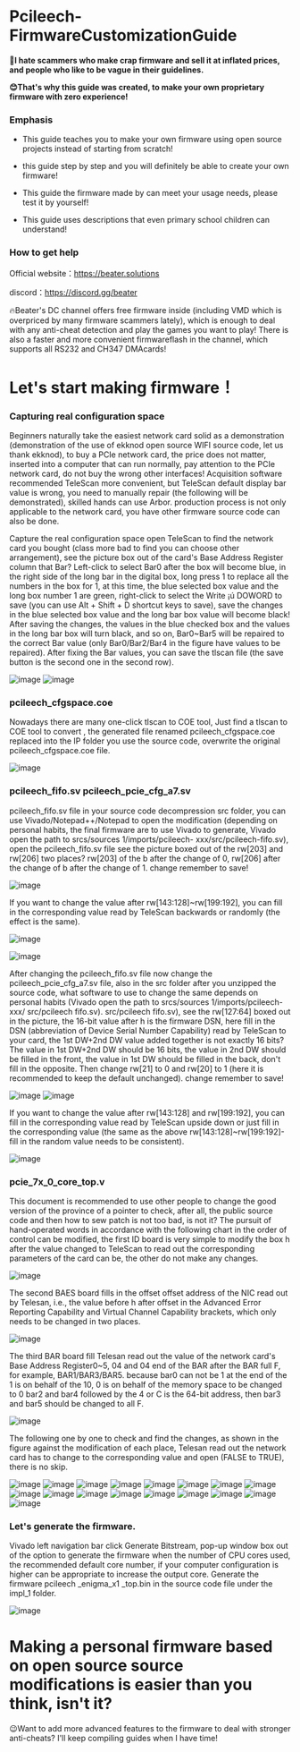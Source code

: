 # Pcileech-FirmwareCustomizationGuide

**🤬I hate scammers who make crap firmware and sell it at inflated prices, and people who like to be vague in their guidelines.**

**😊That's why this guide was created, to make your own proprietary firmware with zero experience!**

### Emphasis
* This guide teaches you to make your own firmware using open source projects instead of starting from scratch!

* this guide step by step and you will definitely be able to create your own firmware!

* This guide the firmware made by  can meet your usage needs, please test it by yourself!

* This guide uses descriptions that even primary school children can understand!

### How to get help

Official website：https://beater.solutions

discord：https://discord.gg/beater

🔥Beater's DC channel offers free firmware inside (including VMD which is overpriced by many firmware scammers lately), which is enough to deal with any anti-cheat detection and play the games you want to play! There is also a faster and more convenient firmwareflash in the channel, which supports all RS232 and CH347 DMAcards!

# Let's start making firmware！

### Capturing real configuration space

Beginners naturally take the easiest network card solid as a demonstration (demonstration of the use of ekknod open source WIFI source code, let us thank ekknod), to buy a PCIe network card, the price does not matter, inserted into a computer that can run normally, pay attention to the PCIe network card, do not buy the wrong other interfaces! Acquisition software recommended TeleScan more convenient, but TeleScan default display bar value is wrong, you need to manually repair (the following will be demonstrated), skilled hands can use Arbor. production process is not only applicable to the network card, you have other firmware source code can also be done.

Capture the real configuration space open TeleScan to find the network card you bought (class more bad to find you can choose other arrangement), see the picture box out of the card's Base Address Register column that Bar? Left-click to select Bar0 after the box will become blue, in the right side of the long bar in the digital box, long press 1 to replace all the numbers in the box for 1, at this time, the blue selected box value and the long box number 1 are green, right-click to select the Write ¡ú DOWORD to save (you can use Alt + Shift + D shortcut keys to save), save the changes in the blue selected box value and the long bar box value will become black! After saving the changes, the values in the blue checked box and the values in the long bar box will turn black, and so on, Bar0~Bar5 will be repaired to the correct Bar value (only Bar0/Bar2/Bar4 in the figure have values to be repaired). After fixing the Bar values, you can save the tlscan file (the save button is the second one in the second row).

![image](https://github.com/user-attachments/assets/921485fb-7e5d-4231-9652-e082a11bf311)
![image](https://github.com/user-attachments/assets/5ea4bdb4-a1b4-450d-95fd-8a35e43b60b3)


### pcileech_cfgspace.coe

Nowadays there are many one-click tlscan to COE tool, Just find a tlscan to COE tool to convert , the generated file renamed pcileech_cfgspace.coe replaced into the IP folder you use the source code, overwrite the original pcileech_cfgspace.coe file.

![image](https://github.com/user-attachments/assets/57e92ce6-b12a-4434-9e02-25d244c87d2b)

### pcileech_fifo.sv pcileech_pcie_cfg_a7.sv

pcileech_fifo.sv file in your source code decompression src folder, you can use Vivado/Notepad++/Notepad to open the modification (depending on personal habits, the final firmware are to use Vivado to generate, Vivado open the path to srcs/sources 1/imports/pcileech- xxx/src/pcileech-fifo.sv), open the pcileech_fifo.sv file see the picture boxed out of the rw[203] and rw[206] two places? rw[203] of the b after the change of 0, rw[206] after the change of b after the change of 1. change remember to save!

![image](https://github.com/user-attachments/assets/d0804606-12e5-4803-953b-6ebf04d53dd4)

If you want to change the value after rw[143:128]~rw[199:192], you can fill in the corresponding value read by TeleScan backwards or randomly (the effect is the same).

![image](https://github.com/user-attachments/assets/2748df3c-6ca2-4815-ab28-a3120cdc849a)

![image](https://github.com/user-attachments/assets/95a5ef89-d9bc-4126-8ef7-83d7f1906d0a)



After changing the pcileech_fifo.sv file now change the pcileech_pcie_cfg_a7.sv file, also in the src folder after you unzipped the source code, what software to use to change the same depends on personal habits (Vivado open the path to srcs/sources 1/imports/pcileech-xxx/ src/pcileech fifo.sv). src/pcileech fifo.sv), see the rw[127:64] boxed out in the picture, the 16-bit value after h is the firmware DSN, here fill in the DSN (abbreviation of Device Serial Number Capability) read by TeleScan to your card, the 1st DW+2nd DW value added together is not exactly 16 bits? The value in 1st DW+2nd DW should be 16 bits, the value in 2nd DW should be filled in the front, the value in 1st DW should be filled in the back, don't fill in the opposite. Then change rw[21] to 0 and rw[20] to 1 (here it is recommended to keep the default unchanged). change remember to save!

![image](https://github.com/user-attachments/assets/0014d44b-59fc-47ee-88e7-36a1f51740ff)
![image](https://github.com/user-attachments/assets/8378ad7e-88c4-417e-b8ef-eea7b726c76d)

If you want to change the value after rw[143:128] and rw[199:192], you can fill in the corresponding value read by TeleScan upside down or just fill in the corresponding value (the same as the above rw[143:128]~rw[199:192]-fill in the random value needs to be consistent).

![image](https://github.com/user-attachments/assets/7fb56ebb-f260-43b8-a033-a79c8e542643)


### pcie_7x_0_core_top.v

This document is recommended to use other people to change the good version of the province of a pointer to check, after all, the public source code and then how to sew patch is not too bad, is not it? The pursuit of hand-operated words in accordance with the following chart in the order of control can be modified, the first ID board is very simple to modify the box h after the value changed to TeleScan to read out the corresponding parameters of the card can be, the other do not make any changes.

![image](https://github.com/user-attachments/assets/979c7a2c-c5ff-41ea-9ed7-04b27287c2db)

The second BAES board fills in the offset offset address of the NIC read out by Telesan, i.e., the value before h after offset in the Advanced Error Reporting Capability and Virtual Channel Capability brackets, which only needs to be changed in two places.

![image](https://github.com/user-attachments/assets/7298fccb-4af9-4488-9071-735dc53aebbb)

The third BAR board fill Telesan read out the value of the network card's Base Address Register0~5, 04 and 04 end of the BAR after the BAR full F, for example, BAR1/BAR3/BAR5. because bar0 can not be 1 at the end of the 1 is on behalf of the 10, 0 is on behalf of the memory space to be changed to 0 bar2 and bar4 followed by the 4 or C is the 64-bit address, then bar3 and bar5 should be changed to all F.

![image](https://github.com/user-attachments/assets/97e46cd2-644f-45e4-b75f-77d1fbf784ec)

The following one by one to check and find the changes, as shown in the figure against the modification of each place, Telesan read out the network card has to change to the corresponding value and open (FALSE to TRUE), there is no skip.

![image](https://github.com/user-attachments/assets/64848fbb-b6e6-41b0-a7db-5601ef32f090)
![image](https://github.com/user-attachments/assets/8008baf6-9a89-4d8f-a210-ca01d7fae33c)
![image](https://github.com/user-attachments/assets/824970e5-ea8c-4790-989b-022ce77c2179)
![image](https://github.com/user-attachments/assets/88bb4176-d6b6-442b-b849-af70bf2c0697)
![image](https://github.com/user-attachments/assets/55a4edc1-41e3-42b0-b71b-cdc98ecf0f74)
![image](https://github.com/user-attachments/assets/4cb13634-f0be-48ad-bb74-9030d3437b9a)
![image](https://github.com/user-attachments/assets/471f914b-fb47-4cba-a954-5b1ab9135875)
![image](https://github.com/user-attachments/assets/b6b15064-a9ab-4a1e-984f-27bee2ffaf56)
![image](https://github.com/user-attachments/assets/09a4c272-e195-4f5d-86de-9346c9363187)
![image](https://github.com/user-attachments/assets/fef12c92-f1d0-4688-86de-e858e7b93203)
![image](https://github.com/user-attachments/assets/88a900b2-629c-4b96-aaca-e169b73fa046)
![image](https://github.com/user-attachments/assets/1a12dcc2-4c9c-496b-a94c-3efe74ead864)
![image](https://github.com/user-attachments/assets/e94e57d9-a884-461c-b5c9-9a86502dfa4f)
![image](https://github.com/user-attachments/assets/f9fea5cc-332b-4b0c-8fb6-9bd4d0feb770)
![image](https://github.com/user-attachments/assets/897d8ace-9abb-47de-bb71-47eac1cd7158)
![image](https://github.com/user-attachments/assets/2c2d476d-4108-42b0-b4c0-3c951b812321)
![image](https://github.com/user-attachments/assets/db0fdaa4-929e-40ce-886a-e27939ad5e77)

### Let's generate the firmware.

Vivado left navigation bar click Generate Bitstream, pop-up window box out of the option to generate the firmware when the number of CPU cores used, the recommended default core number, if your computer configuration is higher can be appropriate to increase the output core. Generate the firmware pcileech _enigma_x1 _top.bin in the source code file under the impl_1 folder.

![image](https://github.com/user-attachments/assets/af09824b-143f-4639-9a0b-344104ce69f0)

# Making a personal firmware based on open source source modifications is easier than you think, isn't it?

😉Want to add more advanced features to the firmware to deal with stronger anti-cheats? I'll keep compiling guides when I have time!







